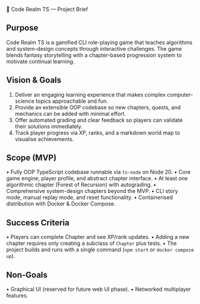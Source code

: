 📜 Code Realm TS — Project Brief

Purpose
-------
Code Realm TS is a gamified CLI role-playing game that teaches algorithms and system-design concepts through interactive challenges. The game blends fantasy storytelling with a chapter-based progression system to motivate continual learning.

Vision & Goals
--------------
1. Deliver an engaging learning experience that makes complex computer-science topics approachable and fun.
2. Provide an extensible OOP codebase so new chapters, quests, and mechanics can be added with minimal effort.
3. Offer automated grading and clear feedback so players can validate their solutions immediately.
4. Track player progress via XP, ranks, and a markdown world map to visualise achievements.

Scope (MVP)
------------
• Fully OOP TypeScript codebase runnable via `ts-node` on Node 20.
• Core game engine, player profile, and abstract chapter interface.
• At least one algorithmic chapter (Forest of Recursion) with autograding.
• Comprehensive system-design chapters beyond the MVP.
• CLI story mode, manual replay mode, and reset functionality.
• Containerised distribution with Docker & Docker Compose.

Success Criteria
----------------
• Players can complete Chapter and see XP/rank updates.
• Adding a new chapter requires only creating a subclass of `Chapter` plus tests.
• The project builds and runs with a single command (`npm start` or `docker compose up`).

Non-Goals
---------
• Graphical UI (reserved for future web UI phase).
• Networked multiplayer features.
